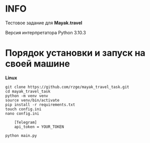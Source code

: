 INFO
============================

Тестовое задание для **Mayak.travel**

Версия интерпретатора Python 3.10.3

Порядок установки и запуск на своей машине
===========
**Linux**

    git clone https://github.com/rzge/mayak_travel_task.git
    cd mayak_travel_task
    python -m venv venv
    source venv/bin/activate
    pip install -r requirements.txt
    touch config.ini
    nano config.ini

        [Telegram]
        api_token = YOUR_TOKEN

    python main.py

